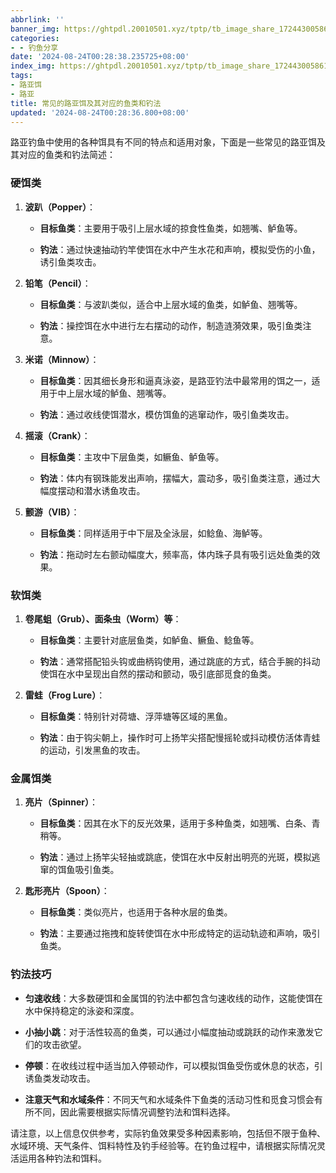 ```yaml
---
abbrlink: ''
banner_img: https://ghtpdl.20010501.xyz/tptp/tb_image_share_1724430058610.jpg(1).png
categories:
- - 钓鱼分享
date: '2024-08-24T00:28:38.235725+08:00'
index_img: https://ghtpdl.20010501.xyz/tptp/tb_image_share_1724430058610.jpg(1).png
tags:
- 路亚饵
- 路亚
title: 常见的路亚饵及其对应的鱼类和钓法
updated: '2024-08-24T00:28:36.800+08:00'
---
```

路亚钓鱼中使用的各种饵具有不同的特点和适用对象，下面是一些常见的路亚饵及其对应的鱼类和钓法简述：



### 硬饵类



1. **波趴（Popper）**：

   - **目标鱼类**：主要用于吸引上层水域的掠食性鱼类，如翘嘴、鲈鱼等。

   - **钓法**：通过快速抽动钓竿使饵在水中产生水花和声响，模拟受伤的小鱼，诱引鱼类攻击。



2. **铅笔（Pencil）**：

   - **目标鱼类**：与波趴类似，适合中上层水域的鱼类，如鲈鱼、翘嘴等。

   - **钓法**：操控饵在水中进行左右摆动的动作，制造涟漪效果，吸引鱼类注意。



3. **米诺（Minnow）**：

   - **目标鱼类**：因其细长身形和逼真泳姿，是路亚钓法中最常用的饵之一，适用于中上层水域的鲈鱼、翘嘴等。

   - **钓法**：通过收线使饵潜水，模仿饵鱼的逃窜动作，吸引鱼类攻击。



4. **摇滚（Crank）**：

   - **目标鱼类**：主攻中下层鱼类，如鳜鱼、鲈鱼等。

   - **钓法**：体内有钢珠能发出声响，摆幅大，震动多，吸引鱼类注意，通过大幅度摆动和潜水诱鱼攻击。



5. **颤游（VIB）**：

   - **目标鱼类**：同样适用于中下层及全泳层，如鲶鱼、海鲈等。

   - **钓法**：拖动时左右颤动幅度大，频率高，体内珠子具有吸引远处鱼类的效果。



### 软饵类



1. **卷尾蛆（Grub）、面条虫（Worm）等**：

   - **目标鱼类**：主要针对底层鱼类，如鲈鱼、鳜鱼、鲶鱼等。

   - **钓法**：通常搭配铅头钩或曲柄钩使用，通过跳底的方式，结合手腕的抖动使饵在水中呈现出自然的摆动和颤动，吸引底部觅食的鱼类。



2. **雷蛙（Frog Lure）**：

   - **目标鱼类**：特别针对荷塘、浮萍塘等区域的黑鱼。

   - **钓法**：由于钩尖朝上，操作时可上扬竿尖搭配慢摇轮或抖动模仿活体青蛙的运动，引发黑鱼的攻击。



### 金属饵类



1. **亮片（Spinner）**：

   - **目标鱼类**：因其在水下的反光效果，适用于多种鱼类，如翘嘴、白条、青稍等。

   - **钓法**：通过上扬竿尖轻抽或跳底，使饵在水中反射出明亮的光斑，模拟逃窜的饵鱼吸引鱼类。



2. **匙形亮片（Spoon）**：

   - **目标鱼类**：类似亮片，也适用于各种水层的鱼类。

   - **钓法**：主要通过拖拽和旋转使饵在水中形成特定的运动轨迹和声响，吸引鱼类。



### 钓法技巧



- **匀速收线**：大多数硬饵和金属饵的钓法中都包含匀速收线的动作，这能使饵在水中保持稳定的泳姿和深度。

- **小抽小跳**：对于活性较高的鱼类，可以通过小幅度抽动或跳跃的动作来激发它们的攻击欲望。

- **停顿**：在收线过程中适当加入停顿动作，可以模拟饵鱼受伤或休息的状态，引诱鱼类发动攻击。

- **注意天气和水域条件**：不同天气和水域条件下鱼类的活动习性和觅食习惯会有所不同，因此需要根据实际情况调整钓法和饵料选择。



请注意，以上信息仅供参考，实际钓鱼效果受多种因素影响，包括但不限于鱼种、水域环境、天气条件、饵料特性及钓手经验等。在钓鱼过程中，请根据实际情况灵活运用各种钓法和饵料。
